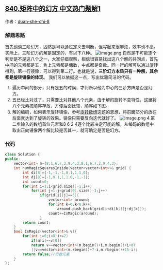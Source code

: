 ## [840.矩阵中的幻方 中文热门题解1](https://leetcode.cn/problems/magic-squares-in-grid/solutions/100000/fei-bao-li-nu-li-xie-chu-you-ya-de-dai-ma-shuang-b)

作者：[duan-she-chi-8](https://leetcode.cn/u/duan-she-chi-8)
### 解题思路
首先谈谈三阶幻方，固然是可以通过定义去判断，但写起来很麻烦，效率也不高。实际上，三阶幻方的解是固定的，有以下八种。
![image.png](https://pic.leetcode-cn.com/cf6e31f0e331ed6a4087970d4d62e1980e485bf6b91eb2145beba9e2293f6600-image.png)
自然是不可能逐个判断是不是这八个之一，大家仔细观察，相信很容易找出这八个解的共同点，首先中间的元素都是五，角上元素都是偶数，中点都是奇数。同一行的解可以通过旋转得到，第一行镜像，可以得到第二行。也就是说，**三阶幻方本质只有一种解，其余都是旋转镜像的体现**。
我们可以依据这一点，写出优雅简洁的代码。
1. 遍历中间的部分，只有是五的时候，才判断以他为中心的三阶方阵是否是幻方。
2. 五已经比对过了，只需要比对其他八个元素，由于解的旋转不变特性，这里将八个元素按顺序存放，方便后面比较，顺序如下图。
3. 解的编码，如何表示旋转镜像，参考[旋转数组](https://leetcode-cn.com/problems/rotate-array/)这题的思想，将前面部分的放在后面就达到了旋转的效果。镜像只需要反向迭代就好了。
![image.png](https://pic.leetcode-cn.com/2cf3a9bebde4a18b9a6f290f54b73a6d9d69afe73a5da22cd80e6ef95656f5d9-image.png)
4.第二步输入的数组首位元素和8 6 2 4逐个比较决定可能的解，从编码的数组中取出正向镜像两个解比较是否其一，就可确定是否是幻方。

### 代码

```cpp
class Solution {
public:
    vector<int> m={8,1,6,7,2,9,4,3,8,1,6,7,2,9,4,3};
    int numMagicSquaresInside(vector<vector<int>>& grid) {
        int di[8]={-1,-1,-1,0,1,1,1,0};
        int dj[8]={-1,0,1,1,1,0,-1,-1};
        int count=0;
        for(int i=1;i<grid.size()-1;i++)
            for(int j=1;j<grid[0].size()-1;j++)
                if(grid[i][j]==5){
                    vector<int> around;
                    for(int k=0;k<8;k++)
                        around.push_back(grid[i+di[k]][j+dj[k]]);
                    count+=IsMagic(around);
                }
        return count;
    }
    bool IsMagic(vector<int>& v){
        for(int i=0;i<8;i+=2)
            if(m[i]==v[0])
            return v==vector<int>(m.begin()+i,m.begin()+i+8)
            ||v==vector<int>(m.rbegin()+7-i,m.rbegin()+15-i);
        return false;//奇数元素
    }
};
```